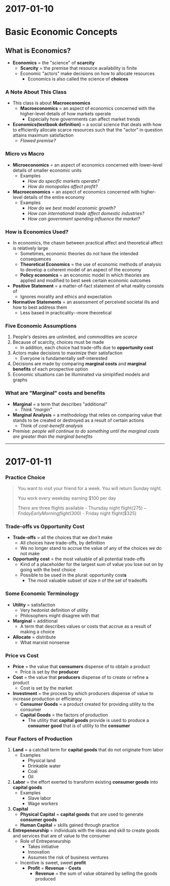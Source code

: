 # 2017-01-10

# Basic Economic Concepts

## What is Economics?
- **Economics** = the "science" of **scarcity**
    * **Scarcity** = the premise that resource availability is finite
    * Economic "actors" make decisions on how to allocate resources
        + Economics is also called the science of **choices**

### A Note About This Class
- This class is about **Macroeconomics**
    * **Macroeconomics** = an aspect of economics concerned with the higher-level details of how markets operate
        + Especially how governments can affect market trends
- **Economics(textbook definition)** = a social science that deals with how to efficiently allocate scarce resources such that the "actor" in question attains maximum satisfaction
    * *Flawed premise?*

### Micro vs Macro
- **Microeconomics** = an aspect of economics concerned with lower-level details of smaller economic units
    * Examples
        + *How do specific markets operate?*
        + *How do monopolies affect profit?*
- **Macroeconomics** = an aspect of economics concerned with higher-level details of the entire economy
    * Examples
        + *How do we best model economic growth?*
        + *How can international trade affect domestic industries?*
        + *How can government spending influence the market?*

### How is Economics Used?
- In economics, the chasm between practical affect and theoretical affect is relatively large
    * Sometimes, economic theories do not have the intended consequences
    * **Theoretical Economics** = the use of economic methods of analysis to develop a coherent model of an aspect of the economy
    * **Policy economics** = an economic model in which theories are applied and modified to best seek certain economic outcomes
- **Positive Statement** = a matter-of-fact statement of what reality consists of
    * Ignores morality and ethics and expectation
- **Normative Statements** = an assessment of perceived societal ills and how to best address them
    * Less based in practicality--more theoretical

### Five Economic Assumptions
1. People's desires are unlimited, and commodities are *scarce*
2. Because of scarcity, choices must be made
    * In addition, each choice had trade-offs due to **opportunity cost**
3. Actors make decisions to maximize their satisfaction
    * Everyone is fundamentally self-interested
4. Decisions are made by comparing **marginal costs** and **marginal benefits** of each prospective option
5. Economic situations can be illuminated via simiplified models and graphs

### What are "Marginal" costs and benefits
- **Marginal** = a term that describes "additional"
    * *Think "margin"*
- **Marginal Analysis** = a methodology that relies on comparing value that stands to be created or destroyed as a result of certain actions
    * Think of *cost-benefit analysis*
- Premise: *people will continue to do something until the marginal costs are greater than the marginal benefits*


---


# 2017-01-11

### Practice Choice

> You want to visit your friend for a week.  You will return Sunday night.
>
> You work every weekday earning $100 per day
>
> There are three flights available
>     - Thursday night flight($275)
>     - Friday Early Morning flight($300)
>     - Friday night flight($325)


### Trade-offs vs Opportunity Cost
- **Trade-offs** = all the choices that we *don't* make
    * All choices have trade-offs, by definition
    * We no longer stand to accrue the value of any of the choices we do not make
- **Opportunity cost** = the most valuable of all potential trade-offs
    * Kind of a placeholder for the largest sum of value you lose out on by going with the best choice
    * Possible to be used in the plural: opportunity cost**s**
        + The most valuable subset of size $n$ of the set of tradeoffs


### Some Economic Terminology
- **Utility** = satisfaction
    * Very hedonist definition of utility
    * Philosophers might disagree with that
- **Marginal** = additional
    * A term that describes values or costs that accrue as a result of making a choice
- **Allocate** = distribute
    * What marxist nonsense

### Price vs Cost
- **Price** = the value that **consumers** dispense of to obtain a product
    * Price is set by the **producer**
- **Cost** = the value that **producers** dispense of to create or refine a product
    * Cost is set by the market
- **Investment** = the process by which producers dispense of value to increase production or efficiency
    * **Consumer Goods** = a product created for providing utility to the consumer
    * **Capital Goods** = the factors of production
        + The utility that **capital goods** provide is used to produce a **consumer good** that is of utility to the **consumer**

### Four Factors of Production
1. **Land** = a catchall term for **capital goods** that do not originate from labor
    * Examples
        - Physical land
        - Drinkable water
        - Coal
        - Oil
2. **Labor** = the effort exerted to transform existing **consumer goods** into **capital goods**
    * Examples
        - Slave labor
        - Wage workers
3. **Capital**
    * **Physical Capital** = **capital goods** that are used to generate **consumer goods**
    * **Human Capital** = skills gained through practice
4. **Entrepeneurship** = individuals with the ideas and skill to create goods and services that are of value to the consumer
    * Role of Entrepeneurship
        + Takes initiative
        + Innovation
        + Assumes the risk of business ventures
    * Incentive is sweet, sweet **profit**
        + **Profit** = **Revenue** - **Costs**
            - **Revenue** = the sum of value obtained by selling the goods produced
